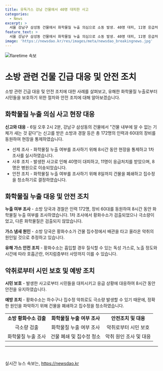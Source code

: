 ```yaml
---
title: 유독가스 강남 건물에서 40명 대피한 사고
categories:
  - News
excerpt: >
  서울 강남구 삼성동 건물에서 화학물질 누출 의심으로 소동 발생. 40명 대피, 11명 응급처치. 황화수소 검출되어 조사했으나 유해 화학물질은 발견되지 않음. 냄새는 하수구 악취로 추정. 건물 폐쇄 후 정확한 원인 조사 예정. 소방 당국, 시민 안전에 최선.
feature_text: >
  서울 강남구 삼성동 건물에서 화학물질 누출 의심으로 소동 발생. 40명 대피, 11명 응급처치. 황화수소 검출되어 조사했으나 유해 화학물질은 발견되지 않음. 냄새는 하수구 악취로 추정. 건물 폐쇄 후 정확한 원인 조사 예정. 소방 당국, 시민 안전에 최선.
image: 'https://newsdao.kr/res/images/meta/newsdao_breakingnews.jpg'
---
```


<p><img src="https://newsdao.kr/res/images/meta/newsdao_breakingnews.jpg" alt="flaretime 속보" /></p>

<h1>소방 관련 건물 긴급 대응 및 안전 조치</h1>

<p data-ke-size="size16">소방 관련 긴급 대응 및 안전 조치에 대한 사례를 살펴보고, 유해한 화학물질 누출로부터 시민들을 보호하기 위한 절차와 안전 조치에 대해 알아보겠습니다.</p>

<h2 data-ke-size="size26">화학물질 누출 의심 사고 현장 대응</h2>

<p><b>신고와 대응</b> - 6일 오후 2시 2분, 강남구 삼성동의 건물에서 "건물 내부에 알 수 없는 기체가 새는 것 같다"는 신고를 받은 소방과 경찰 등은 총 172명의 인력과 60대의 장비를 동원하여 현장을 통제하였습니다.</p>

<ul>
  <li>선제 조사 - 화학물질 누출 여부를 조사하기 위해 8시간 동안 현장을 통제하고 1차 조사를 실시하였습니다.</li>
  <li>사후 조치 - 발생한 사고로 인해 40명이 대피하고, 11명이 응급처치를 받았으며, 8명은 병원으로 이송되었습니다.</li>
  <li>안전 조치 - 화학물질 누출 여부를 조사하기 위해 8일까지 건물을 폐쇄하고 집수정을 청소하기로 결정하였습니다.</li>
</ul>

<h2 data-ke-size="size26">화학물질 누출 대응 및 안전 조치</h2>

<p><b>누출 여부 조사</b> - 소방 당국과 경찰은 인력 172명, 장비 60대를 동원하여 8시간 동안 화학물질 누출 여부를 조사하였습니다. 1차 조사에서 황화수소가 검출되었으나 극소량이었고, 다른 화학물질은 검출되지 않았습니다.</p>

<p><b>가스 냄새 원인</b> - 소방 당국은 황화수소가 건물 집수정에서 배관을 타고 올라온 악취의 원인일 것으로 추정하고 있습니다.</p>

<p><b>유해 가스 안전 조치</b> - 황화수소는 흡입할 경우 질식할 수 있는 독성 가스로, 노출 정도와 시간에 따라 호흡곤란, 어지럼증부터 사망까지 이를 수 있습니다.</p>

<h2 data-ke-size="size26">악취로부터 시민 보호 및 예방 조치</h2>

<p><b>시민 보호</b> - 발생한 사고로부터 시민들을 대피시키고 응급 상황에 대응하여 8시간 동안 안전을 유지하였습니다.</p>

<p><b>예방 조치</b> - 황화수소는 하수구나 집수정 악취로도 극소량 발생할 수 있기 때문에, 정확한 원인을 파악하기 위해 건물을 폐쇄하고 집수정을 청소하였습니다.</p>

<table>
  <tr>
    <td style="text-align: center; height: 17px;"><b>소방 황화수소 검출</b></td>
    <td style="text-align: center; height: 17px;"><b>화학물질 누출 여부 조사</b></td>
    <td style="text-align: center; height: 17px;"><b>안전조치 및 대응</b></td>
  </tr>
  <tr>
    <td style="text-align: center; height: 17px;">극소량 검출</td>
    <td style="text-align: center; height: 17px;">화학물질 누출 여부 조사</td>
    <td style="text-align: center; height: 17px;">악취로부터 시민 보호</td>
  </tr>
  <tr>
    <td style="text-align: center; height: 17px;">화학물질 누출 조사</td>
    <td style="text-align: center; height: 17px;">건물 폐쇄 및 집수정 청소</td>
    <td style="text-align: center; height: 17px;">악취 원인 조사 및 대응</td>
  </tr>
</table>

<hr>

<p data-ke-size="size16">&nbsp;</p>
실시간 뉴스 속보는, <a href="https://newsdao.kr" rel="dofollow">https://newsdao.kr</a>


